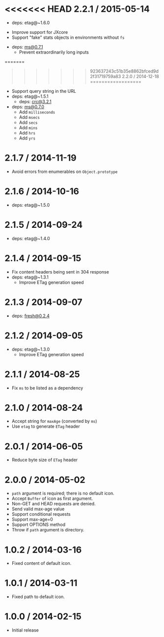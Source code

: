 <<<<<<< HEAD
2.2.1 / 2015-05-14
==================

  * deps: etag@~1.6.0
   - Improve support for JXcore
   - Support "fake" stats objects in environments without `fs`
  * deps: ms@0.7.1
    - Prevent extraordinarily long inputs

=======
>>>>>>> 923637243c51b35e8862bfced9d2f31719759a83
2.2.0 / 2014-12-18
==================

  * Support query string in the URL
  * deps: etag@~1.5.1
    - deps: crc@3.2.1
  * deps: ms@0.7.0
    - Add `milliseconds`
    - Add `msecs`
    - Add `secs`
    - Add `mins`
    - Add `hrs`
    - Add `yrs`

2.1.7 / 2014-11-19
==================

  * Avoid errors from enumerables on `Object.prototype`

2.1.6 / 2014-10-16
==================

  * deps: etag@~1.5.0

2.1.5 / 2014-09-24
==================

  * deps: etag@~1.4.0

2.1.4 / 2014-09-15
==================

  * Fix content headers being sent in 304 response
  * deps: etag@~1.3.1
    - Improve ETag generation speed

2.1.3 / 2014-09-07
==================

  * deps: fresh@0.2.4

2.1.2 / 2014-09-05
==================

  * deps: etag@~1.3.0
    - Improve ETag generation speed

2.1.1 / 2014-08-25
==================

  * Fix `ms` to be listed as a dependency

2.1.0 / 2014-08-24
==================

  * Accept string for `maxAge` (converted by `ms`)
  * Use `etag` to generate `ETag` header

2.0.1 / 2014-06-05
==================

  * Reduce byte size of `ETag` header

2.0.0 / 2014-05-02
==================

  * `path` argument is required; there is no default icon.
  * Accept `Buffer` of icon as first argument.
  * Non-GET and HEAD requests are denied.
  * Send valid max-age value
  * Support conditional requests
  * Support max-age=0
  * Support OPTIONS method
  * Throw if `path` argument is directory.

1.0.2 / 2014-03-16
==================

  * Fixed content of default icon.

1.0.1 / 2014-03-11
==================

  * Fixed path to default icon.

1.0.0 / 2014-02-15
==================

  * Initial release
